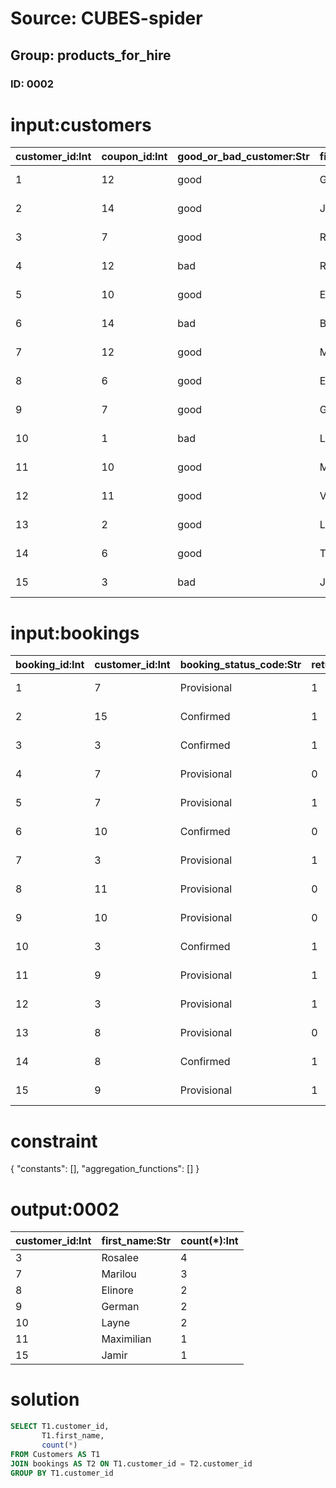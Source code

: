 # Source: CUBES-spider
## Group: products_for_hire
### ID: 0002

# input:customers

| customer_id:Int | coupon_id:Int | good_or_bad_customer:Str | first_name:Str | last_name:Str | gender_mf:Str | date_became_customer:Str | date_last_hire:Str |
|---|---|---|---|---|---|---|---|
| 1 | 12 | good | Geovany | Homenick | 0 | 2017-10-20 12:13:17 | 2018-02-27 18:55:26 |
| 2 | 14 | good | Jailyn | Gerlach | 0 | 2015-04-06 21:18:37 | 2018-01-30 04:47:13 |
| 3 | 7 | good | Rosalee | Kessler | 0 | 2016-02-03 16:58:11 | 2018-03-04 21:30:23 |
| 4 | 12 | bad | Reba | Jacobs | 1 | 2016-06-17 14:11:50 | 2018-02-19 06:04:01 |
| 5 | 10 | good | Ericka | Greenholt | 0 | 2016-08-11 01:50:37 | 2018-02-25 04:40:15 |
| 6 | 14 | bad | Bridget | Ankunding | 1 | 2015-04-24 02:38:16 | 2018-02-10 19:44:08 |
| 7 | 12 | good | Marilou | Strosin | 1 | 2015-12-16 08:05:53 | 2018-02-01 16:48:30 |
| 8 | 6 | good | Elinore | Crona | 0 | 2017-07-27 08:04:22 | 2018-03-04 08:59:40 |
| 9 | 7 | good | German | Little | 1 | 2017-02-28 14:40:25 | 2018-03-13 21:20:05 |
| 10 | 1 | bad | Layne | Terry | 1 | 2015-05-05 20:29:01 | 2018-02-04 08:56:55 |
| 11 | 10 | good | Maximilian | Murphy | 0 | 2015-07-21 09:24:57 | 2018-03-12 09:23:41 |
| 12 | 11 | good | Vergie | Nicolas | 0 | 2016-02-03 10:31:18 | 2018-03-03 23:37:31 |
| 13 | 2 | good | Laury | Lemke | 1 | 2017-03-18 04:37:59 | 2018-03-18 17:35:43 |
| 14 | 6 | good | Tyler | Breitenberg | 1 | 2016-04-20 21:04:35 | 2018-03-03 13:46:38 |
| 15 | 3 | bad | Jamir | Schroeder | 1 | 2016-05-25 01:12:49 | 2018-02-24 11:15:29 |

# input:bookings

| booking_id:Int | customer_id:Int | booking_status_code:Str | returned_damaged_yn:Str | booking_start_date:Str | booking_end_date:Str | count_hired:Str | amount_payable:Dbl | amount_of_discount:Dbl | amount_outstanding:Dbl | amount_of_refund:Dbl |
|---|---|---|---|---|---|---|---|---|---|---|
| 1 | 7 | Provisional | 1 | 2016-12-07 23:39:17 | 2018-02-01 16:39:13 | 298 | 214.39 | 71.45 | 28.22 | 179.14 |
| 2 | 15 | Confirmed | 1 | 2017-06-16 11:42:31 | 2018-02-19 21:53:31 | 331 | 386.92 | 83.82 | 57.62 | 183.68 |
| 3 | 3 | Confirmed | 1 | 2017-04-04 11:02:43 | 2018-02-01 09:30:50 | 729 | 351.32 | 49.26 | 66.01 | 135.94 |
| 4 | 7 | Provisional | 0 | 2017-06-05 17:56:01 | 2017-12-02 00:37:00 | 152 | 272.08 | 45.06 | 38.87 | 100.78 |
| 5 | 7 | Provisional | 1 | 2016-11-06 20:54:26 | 2017-10-11 03:00:15 | 546 | 338.1 | 79.34 | 32.99 | 191.31 |
| 6 | 10 | Confirmed | 0 | 2016-06-05 05:18:17 | 2018-01-14 00:29:01 | 282 | 209.41 | 27.78 | 52.62 | 192.02 |
| 7 | 3 | Provisional | 1 | 2017-07-15 06:28:54 | 2017-11-28 08:11:52 | 236 | 322.87 | 39.27 | 56.02 | 126.1 |
| 8 | 11 | Provisional | 0 | 2016-09-26 01:09:20 | 2018-03-24 21:21:32 | 746 | 303.3 | 61.55 | 68.02 | 145.63 |
| 9 | 10 | Provisional | 0 | 2017-05-24 16:16:29 | 2018-03-07 17:39:04 | 846 | 374.59 | 50.93 | 26.04 | 130.87 |
| 10 | 3 | Confirmed | 1 | 2016-05-06 03:50:49 | 2017-08-30 04:33:23 | 857 | 320.73 | 39.16 | 27.81 | 112.63 |
| 11 | 9 | Provisional | 1 | 2017-04-11 00:39:03 | 2017-10-02 07:28:09 | 488 | 273.28 | 48.73 | 73.88 | 181.19 |
| 12 | 3 | Provisional | 1 | 2017-02-27 12:04:35 | 2018-02-06 19:27:09 | 914 | 281.09 | 26.37 | 22.97 | 110.39 |
| 13 | 8 | Provisional | 0 | 2016-11-27 17:19:40 | 2018-03-04 21:42:45 | 499 | 286.47 | 89.05 | 36.79 | 143.99 |
| 14 | 8 | Confirmed | 1 | 2016-04-25 11:04:18 | 2018-01-01 10:19:20 | 843 | 221.57 | 24.19 | 64.01 | 161.9 |
| 15 | 9 | Provisional | 1 | 2017-04-28 08:35:56 | 2018-01-18 23:54:44 | 994 | 306.26 | 78.31 | 93.88 | 124.95 |

# constraint

{
  "constants": [],
  "aggregation_functions": []
}

# output:0002

| customer_id:Int | first_name:Str | count(*):Int |
|---|---|---|
| 3 | Rosalee | 4 |
| 7 | Marilou | 3 |
| 8 | Elinore | 2 |
| 9 | German | 2 |
| 10 | Layne | 2 |
| 11 | Maximilian | 1 |
| 15 | Jamir | 1 |

# solution

```sql
SELECT T1.customer_id,
       T1.first_name,
       count(*)
FROM Customers AS T1
JOIN bookings AS T2 ON T1.customer_id = T2.customer_id
GROUP BY T1.customer_id
```

